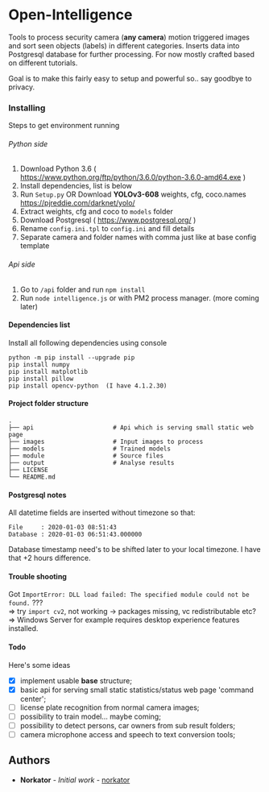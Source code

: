 # Open-Intelligence

Tools to process security camera (<b>any camera</b>) motion triggered images and sort seen objects (labels) in different categories. 
Inserts data into Postgresql database for further processing. For now mostly crafted based on different tutorials.

Goal is to make this fairly easy to setup and powerful so.. say goodbye to privacy. 


### Installing

Steps to get environment running

###### Python side
1. Download Python 3.6 ( https://www.python.org/ftp/python/3.6.0/python-3.6.0-amd64.exe ) 
2. Install dependencies, list is below
3. Run `Setup.py` OR Download <b>YOLOv3-608</b> weights, cfg, coco.names https://pjreddie.com/darknet/yolo/
4. Extract weights, cfg and coco to `models` folder
5. Download Postgresql ( https://www.postgresql.org/ )
6. Rename `config.ini.tpl` to `config.ini` and fill details
7. Separate camera and folder names with comma just like at base config template

###### Api side
1. Go to `/api` folder and run `npm install`
2. Run `node intelligence.js` or with PM2 process manager. (more coming later)


#### Dependencies list

Install all following dependencies using console
 
```
python -m pip install --upgrade pip
pip install numpy
pip install matplotlib
pip install pillow
pip install opencv-python  (I have 4.1.2.30)
```  


#### Project folder structure

    .
    ├── api                      # Api which is serving small static web page
    ├── images                   # Input images to process
    ├── models                   # Trained models
    ├── module                   # Source files
    ├── output                   # Analyse results
    ├── LICENSE
    └── README.md


#### Postgresql notes

All datetime fields are inserted without timezone so that:

```
File     : 2020-01-03 08:51:43
Database : 2020-01-03 06:51:43.000000
```

Database timestamp need's to be shifted later to your local timezone. I have that +2 hours difference.


#### Trouble shooting
Got `ImportError: DLL load failed: The specified module could not be found.` ???  
=> try `import cv2`, not working -> packages missing, vc redistributable etc?  
=> Windows Server for example requires desktop experience features installed.


#### Todo

Here's some ideas

- [x] implement usable **base** structure;
- [x] basic api for serving small static statistics/status web page 'command center';
- [ ] license plate recognition from normal camera images;
- [ ] possibility to train model... maybe coming;
- [ ] possibility to detect persons, car owners from sub result folders;
- [ ] camera microphone access and speech to text conversion tools;

## Authors

* **Norkator** - *Initial work* - [norkator](https://github.com/norkator)
